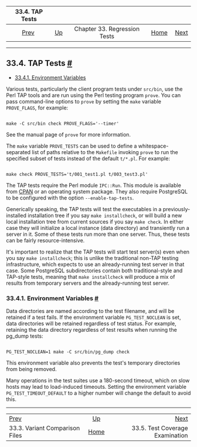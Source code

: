

|                         33.4. TAP Tests                        |                                                   |                              |                                                       |                                                                  |
| :------------------------------------------------------------: | :------------------------------------------------ | :--------------------------: | ----------------------------------------------------: | ---------------------------------------------------------------: |
| [Prev](regress-variant.html "33.3. Variant Comparison Files")  | [Up](regress.html "Chapter 33. Regression Tests") | Chapter 33. Regression Tests | [Home](index.html "PostgreSQL 17devel Documentation") |  [Next](regress-coverage.html "33.5. Test Coverage Examination") |

***

## 33.4. TAP Tests [#](#REGRESS-TAP)

* [33.4.1. Environment Variables](regress-tap.html#REGRESS-TAP-VARS)

Various tests, particularly the client program tests under `src/bin`, use the Perl TAP tools and are run using the Perl testing program `prove`. You can pass command-line options to `prove` by setting the `make` variable `PROVE_FLAGS`, for example:

```

make -C src/bin check PROVE_FLAGS='--timer'
```

See the manual page of `prove` for more information.

The `make` variable `PROVE_TESTS` can be used to define a whitespace-separated list of paths relative to the `Makefile` invoking `prove` to run the specified subset of tests instead of the default `t/*.pl`. For example:

```

make check PROVE_TESTS='t/001_test1.pl t/003_test3.pl'
```

The TAP tests require the Perl module `IPC::Run`. This module is available from [CPAN](https://metacpan.org/dist/IPC-Run) or an operating system package. They also require PostgreSQL to be configured with the option `--enable-tap-tests`.

Generically speaking, the TAP tests will test the executables in a previously-installed installation tree if you say `make installcheck`, or will build a new local installation tree from current sources if you say `make check`. In either case they will initialize a local instance (data directory) and transiently run a server in it. Some of these tests run more than one server. Thus, these tests can be fairly resource-intensive.

It's important to realize that the TAP tests will start test server(s) even when you say `make installcheck`; this is unlike the traditional non-TAP testing infrastructure, which expects to use an already-running test server in that case. Some PostgreSQL subdirectories contain both traditional-style and TAP-style tests, meaning that `make installcheck` will produce a mix of results from temporary servers and the already-running test server.

### 33.4.1. Environment Variables [#](#REGRESS-TAP-VARS)

Data directories are named according to the test filename, and will be retained if a test fails. If the environment variable `PG_TEST_NOCLEAN` is set, data directories will be retained regardless of test status. For example, retaining the data directory regardless of test results when running the pg\_dump tests:

```

PG_TEST_NOCLEAN=1 make -C src/bin/pg_dump check
```

This environment variable also prevents the test's temporary directories from being removed.

Many operations in the test suites use a 180-second timeout, which on slow hosts may lead to load-induced timeouts. Setting the environment variable `PG_TEST_TIMEOUT_DEFAULT` to a higher number will change the default to avoid this.

***

|                                                                |                                                       |                                                                  |
| :------------------------------------------------------------- | :---------------------------------------------------: | ---------------------------------------------------------------: |
| [Prev](regress-variant.html "33.3. Variant Comparison Files")  |   [Up](regress.html "Chapter 33. Regression Tests")   |  [Next](regress-coverage.html "33.5. Test Coverage Examination") |
| 33.3. Variant Comparison Files                                 | [Home](index.html "PostgreSQL 17devel Documentation") |                                  33.5. Test Coverage Examination |
